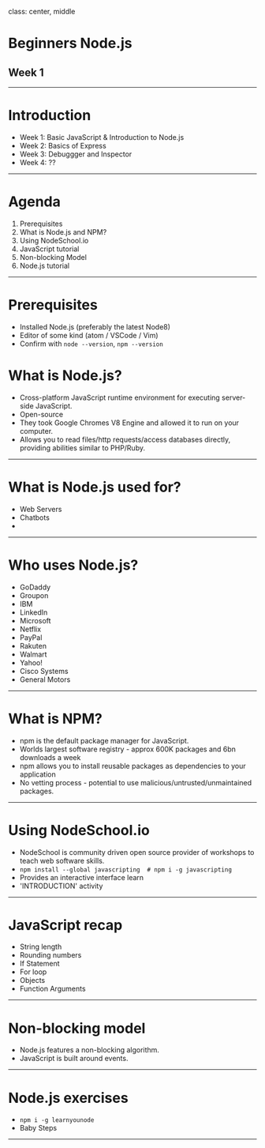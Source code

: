 class: center, middle

# Beginners Node.js
## Week 1

---

# Introduction

 - Week 1: Basic JavaScript & Introduction to Node.js
 - Week 2: Basics of Express
 - Week 3: Debuggger and Inspector
 - Week 4: ??

---

# Agenda

1. Prerequisites
2. What is Node.js and NPM?
3. Using NodeSchool.io
4. JavaScript tutorial
5. Non-blocking Model
6. Node.js tutorial


---

# Prerequisites

- Installed Node.js (preferably the latest Node8)
- Editor of some kind (atom / VSCode / Vim)
- Confirm with `node --version`, `npm --version`

# What is Node.js?

- Cross-platform JavaScript runtime environment for executing server-side JavaScript.
- Open-source
- They took Google Chromes V8 Engine and allowed it to run on your computer.
- Allows you to read files/http requests/access databases directly, providing abilities similar to PHP/Ruby.  

---

# What is Node.js used for?

- Web Servers
- Chatbots
- <help>

---
# Who uses Node.js?

- GoDaddy
- Groupon
- IBM
- LinkedIn
- Microsoft
- Netflix
- PayPal
- Rakuten
- Walmart
- Yahoo!
- Cisco Systems
- General Motors
---

# What is NPM?

- npm is the default package manager for JavaScript.
- Worlds largest software registry - approx 600K packages and 6bn downloads a week
- npm allows you to install reusable packages as dependencies to your application
- No vetting process - potential to use malicious/untrusted/unmaintained packages.
---

# Using NodeSchool.io

- NodeSchool is community driven open source provider of workshops to teach web software skills.
- `npm install --global javascripting  # npm i -g javascripting`
- Provides an interactive interface learn
- 'INTRODUCTION' activity

---

# JavaScript recap
- String length
- Rounding numbers
- If Statement
- For loop
- Objects
- Function Arguments

---

# Non-blocking model

- Node.js features a non-blocking algorithm.
- JavaScript is built around events.  

---

# Node.js exercises
- `npm i -g learnyounode`
- Baby Steps

---
